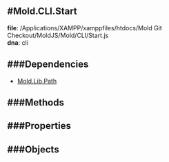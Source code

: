 
#Mold.CLI.Start
---------------------------------------

__file__: /Applications/XAMPP/xamppfiles/htdocs/Mold Git Checkout/MoldJS/Mold/CLI/Start.js  
__dna__: cli  


	






###Dependencies
--------------

* [Mold.Lib.Path](../../Mold/Lib/Path.md) 



   
###Methods
--------------
 

 
  
###Properties
-------------


 

###Objects
------------



		
